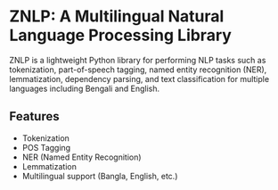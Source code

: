 # ZNLP: A Multilingual Natural Language Processing Library

ZNLP is a lightweight Python library for performing NLP tasks such as tokenization, part-of-speech tagging, named entity recognition (NER), lemmatization, dependency parsing, and text classification for multiple languages including Bengali and English.

## Features
- Tokenization
- POS Tagging
- NER (Named Entity Recognition)
- Lemmatization
- Multilingual support (Bangla, English, etc.)
